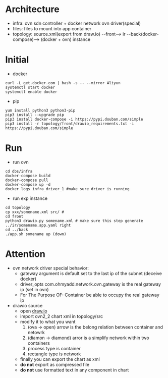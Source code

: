 # Architecture
* infra: ovn sdn controller + docker network ovn driver(special)
* files: files to mount into app container
* topology: source.xml(export from draw.io) --front--> ir --back(docker-compose)--> (docker + ovn) instance

# Initial
* docker
```
curl -L get.docker.com | bash -s -- --mirror Aliyun
systemctl start docker
systemctl enable docker
```

* pip
```
yum install python3 python3-pip
pip3 install --upgrade pip
pip3 install docker-compose -i https://pypi.douban.com/simple
pip3 install -r topology/front/drawio_requirements.txt -i https://pypi.douban.com/simple
``` 

# Run
* run ovn
```
cd dbs/infra
docker-compose build
docker-compose pull
docker-compose up -d
docker logs infra_driver_1 #make sure driver is running 
```

* run exp instance
```
cd topology
cp xxx/somename.xml src/ # 
cd front
python3 drawio.py somename.xml # make sure this step generate ../ir/somename.app.yaml right
cd ../back
./app.sh somename up (down)
```

# Attention
* ovn network driver special behavior:
  * gateway argument is default set to the last ip of the subnet (deceive docker)
  * driver_opts com.ohmyadd.network.ovn.gateway is the real gateway ip (set in ovn)
  * For The Purpose OF: Container be able to occupy the real gateway ip
* drawio source
  * open [draw.io](https://draw.io)
  * import ovn2_2 chart xml in topology/src
  * modify it to what you want
    1. (ova -> open) arrow is the belong relation between container and netowrk
    2. (diamon -> diamond) arror is a simplify network within two containers
    3. process type is container
    4. rectangle type is network
  * finally you can export the chart as xml
  * **do not** export as compressed file
  * **do not** use formatted text in any component in chart
